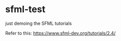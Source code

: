 # sfml-test
just demoing the SFML tutorials

Refer to this: https://www.sfml-dev.org/tutorials/2.4/
